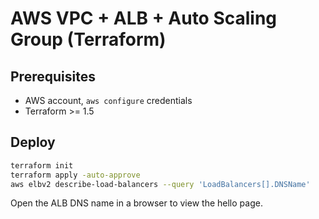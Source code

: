 # AWS VPC + ALB + Auto Scaling Group (Terraform)

## Prerequisites
- AWS account, `aws configure` credentials
- Terraform >= 1.5

## Deploy
```bash
terraform init
terraform apply -auto-approve
aws elbv2 describe-load-balancers --query 'LoadBalancers[].DNSName'
```
Open the ALB DNS name in a browser to view the hello page.
